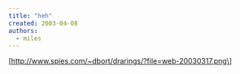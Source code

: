 ```yaml
---
title: "heh"
created: 2003-04-08
authors: 
  - miles
---
```


\[http://www.spies.com/~dbort/drarings/?file=web-20030317.png\]
